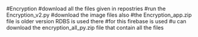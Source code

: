 #Encryption
#download all the files given in repostries
#run the Encryption_v2.py
#download the image files also
#the Encryption_app.zip file is older version RDBS is used there
#for this firebase is used
#u can download the encryption_all_py.zip file that contain all the files
